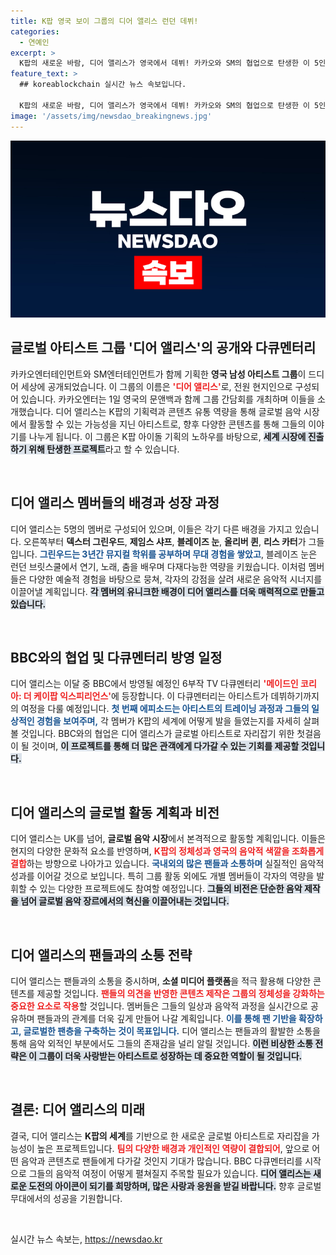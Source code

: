 ```yaml
---
title: K팝 영국 보이 그룹의 디어 앨리스 런던 데뷔!
categories:
  - 연예인
excerpt: >
  K팝의 새로운 바람, 디어 앨리스가 영국에서 데뷔! 카카오와 SM의 협업으로 탄생한 이 5인조 아티스트는 BBC 다큐로 그들의 성장 과정을 공개하며 글로벌 팬들을 사로잡는다.
feature_text: >
  ## koreablockchain 실시간 뉴스 속보입니다.

  K팝의 새로운 바람, 디어 앨리스가 영국에서 데뷔! 카카오와 SM의 협업으로 탄생한 이 5인조 아티스트는 BBC 다큐로 그들의 성장 과정을 공개하며 글로벌 팬들을 사로잡는다.
image: '/assets/img/newsdao_breakingnews.jpg'
---
```


<p><img src="/assets/img/newsdao_breakingnews.jpg" alt="koreablockchain 속보" /></p>

<h2 data-ke-size="size26">글로벌 아티스트 그룹 '디어 앨리스'의 공개와 다큐멘터리</h2>  

<p data-ke-size="size16">카카오엔터테인먼트와 SM엔터테인먼트가 함께 기획한 <b>영국 남성 아티스트 그룹</b>이 드디어 세상에 공개되었습니다. 이 그룹의 이름은 <b><span style="color: #ee2323;">'디어 앨리스'</span></b>로, 전원 현지인으로 구성되어 있습니다. 카카오엔터는 1일 영국의 문앤백과 함께 그룹 간담회를 개최하며 이들을 소개했습니다. 디어 앨리스는 K팝의 기획력과 콘텐츠 유통 역량을 통해 글로벌 음악 시장에서 활동할 수 있는 가능성을 지닌 아티스트로, 향후 다양한 콘텐츠를 통해 그들의 이야기를 나누게 됩니다. 이 그룹은 K팝 아이돌 기획의 노하우를 바탕으로, <b><span style="background-color: #21538527;">세계 시장에 진출하기 위해 탄생한 프로젝트</span></b>라고 할 수 있습니다.</p>

<p data-ke-size="size16">&nbsp;</p>

<h2 data-ke-size="size26">디어 앨리스 멤버들의 배경과 성장 과정</h2>  

<p data-ke-size="size16">디어 앨리스는 5명의 멤버로 구성되어 있으며, 이들은 각기 다른 배경을 가지고 있습니다. 오른쪽부터 <b>덱스터 그린우드</b>, <b>제임스 샤프</b>, <b>블레이즈 눈</b>, <b>올리버 퀸</b>, <b>리스 카터</b>가 그들입니다. <b><span style="color: #1a5490;">그린우드는 3년간 뮤지컬 학위를 공부하며 무대 경험을 쌓았고</span></b>, 블레이즈 눈은 런던 브릿스쿨에서 연기, 노래, 춤을 배우며 다재다능한 역량을 키웠습니다. 이처럼 멤버들은 다양한 예술적 경험을 바탕으로 뭉쳐, 각자의 강점을 살려 새로운 음악적 시너지를 이끌어낼 계획입니다. <b><span style="background-color: #21538527;">각 멤버의 유니크한 배경이 디어 앨리스를 더욱 매력적으로 만들고 있습니다.</span></b></p>

<p data-ke-size="size16">&nbsp;</p>

<h2 data-ke-size="size26">BBC와의 협업 및 다큐멘터리 방영 일정</h2>  

<p data-ke-size="size16">디어 앨리스는 이달 중 BBC에서 방영될 예정인 6부작 TV 다큐멘터리 <b><span style="color: #ee2323;">'메이드인 코리아: 더 케이팝 익스피리언스'</span></b>에 등장합니다. 이 다큐멘터리는 아티스트가 데뷔하기까지의 여정을 다룰 예정입니다. <b><span style="color: #1a5490;">첫 번째 에피소드는 아티스트의 트레이닝 과정과 그들의 일상적인 경험을 보여주며,</span></b> 각 멤버가 K팝의 세계에 어떻게 발을 들였는지를 자세히 살펴볼 것입니다. BBC와의 협업은 디어 앨리스가 글로벌 아티스트로 자리잡기 위한 첫걸음이 될 것이며, <b><span style="background-color: #21538527;">이 프로젝트를 통해 더 많은 관객에게 다가갈 수 있는 기회를 제공할 것입니다.</span></b></p>

<p data-ke-size="size16">&nbsp;</p>

<h2 data-ke-size="size26">디어 앨리스의 글로벌 활동 계획과 비전</h2>  

<p data-ke-size="size16">디어 앨리스는 UK를 넘어, <b>글로벌 음악 시장</b>에서 본격적으로 활동할 계획입니다. 이들은 현지의 다양한 문화적 요소를 반영하며, <b><span style="color: #ee2323;">K팝의 정체성과 영국의 음악적 색깔을 조화롭게 결합</span></b>하는 방향으로 나아가고 있습니다. <b><span style="color: #1a5490;">국내외의 많은 팬들과 소통하며</span></b> 실질적인 음악적 성과를 이어갈 것으로 보입니다. 특히 그룹 활동 외에도 개별 멤버들이 각자의 역량을 발휘할 수 있는 다양한 프로젝트에도 참여할 예정입니다. <b><span style="background-color: #21538527;">그들의 비전은 단순한 음악 제작을 넘어 글로벌 음악 장르에서의 혁신을 이끌어내는 것입니다.</span></b></p>

<p data-ke-size="size16">&nbsp;</p>

<h2 data-ke-size="size26">디어 앨리스의 팬들과의 소통 전략</h2>  

<p data-ke-size="size16">디어 앨리스는 팬들과의 소통을 중시하며, <b>소셜 미디어 플랫폼</b>을 적극 활용해 다양한 콘텐츠를 제공할 것입니다. <b><span style="color: #ee2323;">팬들의 의견을 반영한 콘텐츠 제작은 그룹의 정체성을 강화하는 중요한 요소로 작용</span></b>할 것입니다. 멤버들은 그들의 일상과 음악적 과정을 실시간으로 공유하며 팬들과의 관계를 더욱 깊게 만들어 나갈 계획입니다. <b><span style="color: #1a5490;">이를 통해 팬 기반을 확장하고, 글로벌한 팬층을 구축하는 것이 목표입니다.</span></b> 디어 앨리스는 팬들과의 활발한 소통을 통해 음악 외적인 부분에서도 그들의 존재감을 널리 알릴 것입니다. <b><span style="background-color: #21538527;">이런 비상한 소통 전략은 이 그룹이 더욱 사랑받는 아티스트로 성장하는 데 중요한 역할이 될 것입니다.</span></b></p>

<p data-ke-size="size16">&nbsp;</p>

<h2 data-ke-size="size26">결론: 디어 앨리스의 미래</h2>  

<p data-ke-size="size16">결국, 디어 앨리스는 <b>K팝의 세계</b>를 기반으로 한 새로운 글로벌 아티스트로 자리잡을 가능성이 높은 프로젝트입니다. <b><span style="color: #ee2323;">팀의 다양한 배경과 개인적인 역량이 결합되어</span></b>, 앞으로 어떤 음악과 콘텐츠로 팬들에게 다가갈 것인지 기대가 많습니다. BBC 다큐멘터리를 시작으로 그들의 음악적 여정이 어떻게 펼쳐질지 주목할 필요가 있습니다. <b><span style="background-color: #21538527;">디어 앨리스는 새로운 도전의 아이콘이 되기를 희망하며, 많은 사랑과 응원을 받길 바랍니다.</span></b> 향후 글로벌 무대에서의 성공을 기원합니다.</p>

<p data-ke-size="size16">&nbsp;</p>
실시간 뉴스 속보는, <a href="https://newsdao.kr" rel="dofollow">https://newsdao.kr</a>


